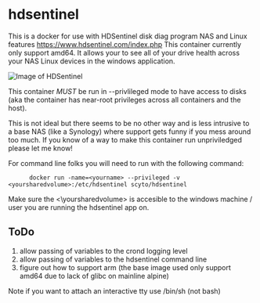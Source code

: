 # hdsentinel

This is a docker for use with HDSentinel disk diag program NAS and Linux features <https://www.hdsentinel.com/index.php>
This container currently only support amd64.  It allows your to see all of your drive health across your NAS Linux devices in the windows application.

![Image of HDSentinel](https://github.com/scyto/hdsentinel/raw/master/images/hdsentinel.png)

This container *MUST* be run in --privlileged mode to have access to disks (aka the container has near-root privileges across all containers and the host).

This is not ideal but there seems to be no other way and is less intrusive to a base NAS (like a Synology) where support gets funny if you mess around too much.  If you know of a way to make this container run unpriviledged please let me know!

For command line folks you will need to run with the following command:

          docker run -name=<yourname> --privileged -v <yoursharedvolume>:/etc/hdsentinel scyto/hdsentinel

Make sure the <\yoursharedvolume\> is accesible to the windows machine / user you are running the hdsentinel app on.

## ToDo

1. allow passing of variables to the crond logging level
2. allow passing of variables to the hdsentinel command line
3. figure out how to support arm (the base image used only support amd64 due to lack of glibc on mainline alpine)

Note if you want to attach an interactive tty use /bin/sh (not bash)
